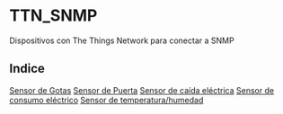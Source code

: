 # TTN_SNMP
Dispositivos con The Things Network para conectar a SNMP

## Indice

[Sensor de Gotas]()
[Sensor de Puerta]()
[Sensor de caída eléctrica]()
[Sensor de consumo eléctrico]()
[Sensor de temperatura/humedad]()
